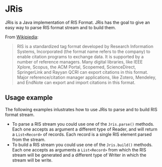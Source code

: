 # JRis
JRis is a Java implementation of RIS Format.
JRis has the goal to give an easy way to parse RIS format stream and to build them.

From [Wikipiedia](https://en.wikipedia.org/wiki/RIS_(file_format)):
> RIS is a standardized tag format developed by Research Information Systems, Incorporated (the format name refers to the company) to  enable citation programs to exchange data. It is supported by a number of reference managers. Many digital libraries, like IEEE Xplore, Scopus, the ACM Portal, Scopemed, ScienceDirect, SpringerLink and Rayyan QCRI can export citations in this format. Major reference/citation manager applications, like Zotero, Mendeley, and EndNote can export and import citations in this format.

## Usage example
The following examples inlustrates how to use JRis to parse and to build RIS format stream.
* To parse a RIS stream you could use one of the `Jris.parse()` methods. Each one accepts as argument a different type of Reader, and will return a `List<Record>` of records. Each record is a single RIS element parsed from the stream.
* To build a RIS stream you could use one of the `Jris.build()` methods. Each one accepts as arguments a `List<Record>` from which the RIS stream will be generated and a different type of Writer in which the stream will be write.
